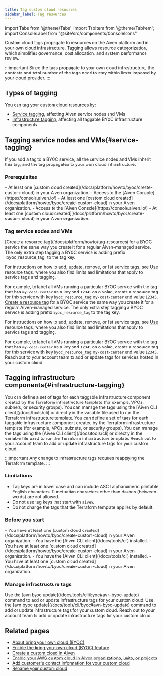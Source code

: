 ```yaml
---
title: Tag custom cloud resources
sidebar_label: Tag resources
---
```


import Tabs from '@theme/Tabs';
import TabItem from '@theme/TabItem';
import ConsoleLabel from "@site/src/components/ConsoleIcons"

Custom cloud tags propagate to resources on the Aiven platform and in your own cloud infrastructure. Tagging allows resource categorization, which simplifies governance, cost allocation, and system performance review.

:::important
Since the tags propagate to your own cloud infrastructure, the contents and total number
of the tags need to stay within limits imposed by your cloud provider.
:::

## Types of tagging

You can tag your custom cloud resources by:

- [Service tagging](#service-tagging), affecting Aiven service nodes and VMs
- [Infrastructure tagging](#infrastructure-tagging), affecting all taggable BYOC infrastructure
  components

## Tagging service nodes and VMs{#service-tagging}

If you add a tag to a BYOC service, all the service nodes and VMs inherit this tag, and
the tag propagates to your own cloud infrastructure.

### Prerequisites

<Tabs groupId="group1">
<TabItem value="1" label="AWS" default>
-   At least one
    [custom cloud created](/docs/platform/howto/byoc/create-custom-cloud) in your Aiven
    organization.
-   Access to the [Aiven Console](https://console.aiven.io/)
</TabItem>
<TabItem value="2" label="GCP">
-   At least one
    [custom cloud created](/docs/platform/howto/byoc/create-custom-cloud) in your Aiven
    organization.
-   Access to the [Aiven Console](https://console.aiven.io/)
</TabItem>
<TabItem value="3" label="Azure & OCI">
-   At least one
    [custom cloud created](/docs/platform/howto/byoc/create-custom-cloud) in your Aiven
    organization.
</TabItem>
</Tabs>

### Tag service nodes and VMs

<Tabs groupId="group1">
<TabItem value="1" label="AWS" default>
[Create a resource tag](/docs/platform/howto/tag-resources) for a BYOC service the
same way you create it for a regular Aiven-managed service. The only extra step tagging a
BYOC service is adding prefix `byoc_resource_tag` to the tag key.

For instructions on how to add, update, remove, or list service tags, see
[Use resource tags](/docs/platform/howto/tag-resources), where you also find limits and
limitations that apply to service tags and tagging.

For example, to label all VMs running a particular BYOC service with the tag that has
`my-cost-center` as a key and `12345` as a value, create a resource tag for this service
with key `byoc_resource_tag:my-cost-center` and value `12345`.
</TabItem>
<TabItem value="2" label="GCP">
[Create a resource tag](/docs/platform/howto/tag-resources) for a BYOC service the
same way you create it for a regular Aiven-managed service. The only extra step tagging a
BYOC service is adding prefix `byoc_resource_tag` to the tag key.

For instructions on how to add, update, remove, or list service tags, see
[Use resource tags](/docs/platform/howto/tag-resources), where you also find limits and
limitations that apply to service tags and tagging.

For example, to label all VMs running a particular BYOC service with the tag that has
`my-cost-center` as a key and `12345` as a value, create a resource tag for this service
with key `byoc_resource_tag:my-cost-center` and value `12345`.
</TabItem>
<TabItem value="3" label="Azure & OCI">
Reach out to your account team to add or update tags for services hosted in your custom cloud.
</TabItem>
</Tabs>

## Tagging infrastructure components{#infrastructure-tagging}

<Tabs groupId="group1">
<TabItem value="1" label="AWS" default>
You can define a set of tags for each taggable infrastructure component created by the
Terraform infrastructure template (for example, VPCs, subnets, or security groups). You
can manage the tags using the [Aiven CLI client](/docs/tools/cli) or directly in the
variable file used to run the Terraform infrastructure template.
</TabItem>
<TabItem value="2" label="GCP">
You can define a set of tags for each taggable infrastructure component created by the
Terraform infrastructure template (for example, VPCs, subnets, or security groups). You
can manage the tags using the [Aiven CLI client](/docs/tools/cli) or directly in the
variable file used to run the Terraform infrastructure template.
</TabItem>
<TabItem value="3" label="Azure & OCI">
Reach out to your account team to add or update infrastructure tags for your custom cloud.
</TabItem>
</Tabs>

:::important
Any change to infrastructure tags requires reapplying the Terraform template.
:::

### Limitations

- Tag keys are in lower case and can include ASCII alphanumeric printable English
  characters. Punctuation characters other than dashes (between words) are not allowed.
- Do not use tag keys that start with `aiven`.
- Do not change the tags that the Terraform template applies by default.

### Before you start

<Tabs groupId="group1">
<TabItem value="1" label="AWS" default>
-   You have at least one
    [custom cloud created](/docs/platform/howto/byoc/create-custom-cloud) in your Aiven
    organization.
-   You have the [Aiven CLI client](/docs/tools/cli) installed.
</TabItem>
<TabItem value="2" label="GCP">
-   You have at least one
    [custom cloud created](/docs/platform/howto/byoc/create-custom-cloud) in your Aiven
    organization.
-   You have the [Aiven CLI client](/docs/tools/cli) installed.
</TabItem>
<TabItem value="3" label="Azure & OCI">
-   You have at least one
    [custom cloud created](/docs/platform/howto/byoc/create-custom-cloud) in your Aiven
    organization.
</TabItem>
</Tabs>

### Manage infrastructure tags

<Tabs groupId="group1">
<TabItem value="1" label="AWS" default>
Use the
[avn byoc update](/docs/tools/cli/byoc#avn-byoc-update) command to add or update
infrastructure tags for your custom cloud.
</TabItem>
<TabItem value="2" label="GCP">
Use the
[avn byoc update](/docs/tools/cli/byoc#avn-byoc-update) command to add or update
infrastructure tags for your custom cloud.
</TabItem>
<TabItem value="3" label="Azure & OCI">
Reach out to your account team to add or update infrastructure tags for your custom cloud.
</TabItem>
</Tabs>

## Related pages

-   [About bring your own cloud (BYOC)](/docs/platform/concepts/byoc)
-   [Enable the bring your own cloud (BYOC) feature](/docs/platform/howto/byoc/enable-byoc)
-   [Create a custom cloud in Aiven](/docs/platform/howto/byoc/create-custom-cloud)
-   [Enable your AWS custom cloud in Aiven organizations, units, or projects](/docs/platform/howto/byoc/assign-project-custom-cloud)
-   [Add customer's contact information for your custom cloud](/docs/platform/howto/byoc/add-customer-info-custom-cloud)
-   [Rename your custom cloud](/docs/platform/howto/byoc/rename-custom-cloud)
